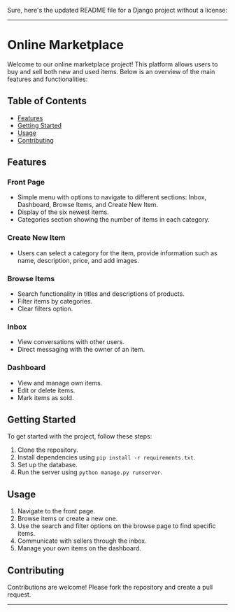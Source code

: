 Sure, here's the updated README file for a Django project without a license:

---

# Online Marketplace

Welcome to our online marketplace project! This platform allows users to buy and sell both new and used items. Below is an overview of the main features and functionalities:

## Table of Contents

- [Features](#features)
- [Getting Started](#getting-started)
- [Usage](#usage)
- [Contributing](#contributing)

## Features

### Front Page

- Simple menu with options to navigate to different sections: Inbox, Dashboard, Browse Items, and Create New Item.
- Display of the six newest items.
- Categories section showing the number of items in each category.

### Create New Item

- Users can select a category for the item, provide information such as name, description, price, and add images.

### Browse Items

- Search functionality in titles and descriptions of products.
- Filter items by categories.
- Clear filters option.

### Inbox

- View conversations with other users.
- Direct messaging with the owner of an item.

### Dashboard

- View and manage own items.
- Edit or delete items.
- Mark items as sold.

## Getting Started

To get started with the project, follow these steps:

1. Clone the repository.
2. Install dependencies using `pip install -r requirements.txt`.
3. Set up the database.
4. Run the server using `python manage.py runserver`.

## Usage

1. Navigate to the front page.
2. Browse items or create a new one.
3. Use the search and filter options on the browse page to find specific items.
4. Communicate with sellers through the inbox.
5. Manage your own items on the dashboard.


## Contributing

Contributions are welcome! Please fork the repository and create a pull request.

---
